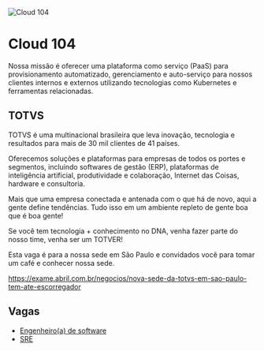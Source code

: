 ![Cloud 104](https://avatars3.githubusercontent.com/u/39130691?s=200&v=4)

# Cloud 104
Nossa missão é oferecer uma plataforma como serviço (PaaS) para provisionamento automatizado, gerenciamento e auto-serviço para nossos clientes internos e externos utilizando tecnologias como Kubernetes e ferramentas relacionadas.

## TOTVS
TOTVS é uma multinacional brasileira que leva inovação, tecnologia e resultados para mais de 30 mil clientes de 41 países.

Oferecemos soluções e plataformas para empresas de todos os portes e segmentos, incluindo softwares de gestão (ERP), plataformas de inteligência artificial, produtividade e colaboração, Internet das Coisas, hardware e consultoria.

Mais que uma empresa conectada e antenada com o que há de novo, aqui a gente define tendências. Tudo isso em um ambiente repleto de gente boa que é boa gente! 

Se você tem tecnologia + conhecimento no DNA, venha fazer parte do nosso time, venha ser um TOTVER! 

Esta vaga é para a nossa sede em São Paulo e convidados você para tomar um café e conhecer nossa sede.

https://exame.abril.com.br/negocios/nova-sede-da-totvs-em-sao-paulo-tem-ate-escorregador

## Vagas

* [Engenheiro(a) de software](https://github.com/cloud104/were-hiring/blob/master/engenheiro-de-software.md)
* [SRE](https://github.com/cloud104/were-hiring/blob/master/sre.md)